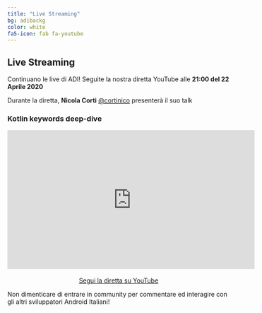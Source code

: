 ```yaml
---
title: "Live Streaming"
bg: adibackg
color: white
fa5-icon: fab fa-youtube
---
```


## Live Streaming

Continuano le live di ADI! Seguite la nostra diretta YouTube alle **21:00 del 22 Aprile 2020**

Durante la diretta, **Nicola Corti** [@cortinico](https://twitter.com/cortinico) presenterà il suo talk 

### **Kotlin keywords deep-dive**

<p align="center">
    <iframe width="560" height="315" src="https://www.youtube.com/embed/p_URjhF4gvo" frameborder="0" allow="accelerometer; autoplay; encrypted-media; gyroscope; picture-in-picture" allowfullscreen></iframe>
    <br/>
    <br/>
    <a class="red waves-effect waves-light btn-large" href="https://youtu.be/p_URjhF4gvo">
    <i class="material-icons left fab fa-youtube"></i> Segui la diretta su YouTube
    </a>
</p>

Non dimenticare di entrare in community per commentare ed interagire con gli altri sviluppatori Android Italiani!
